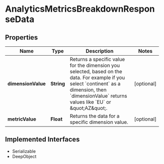 

# AnalyticsMetricsBreakdownResponseData

## Properties

Name | Type | Description | Notes
------------ | ------------- | ------------- | -------------
**dimensionValue** | **String** | Returns a specific value for the dimension you selected, based on the data. For example if you select &#x60;continent&#x60; as a dimension, then &#x60;dimensionValue&#x60; returns values like &#x60;EU&#x60; or \&quot;AZ\&quot;. |  [optional]
**metricValue** | **Float** | Returns the data for a specific dimension value. |  [optional]


## Implemented Interfaces

* Serializable
* DeepObject


